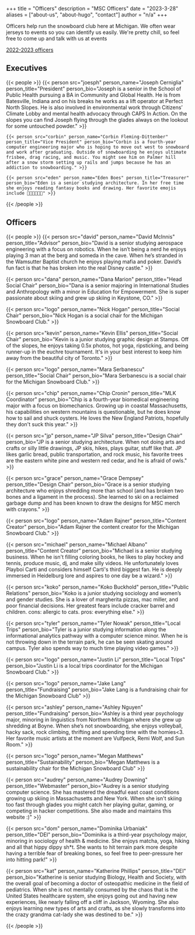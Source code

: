 +++
title = "Officers"
description = "MSC Officers"
date = "2023-3-28"
aliases = ["about-us", "about-hugo", "contact"]
author = "n/a"
+++

Officers help run the snowboard club here at Michigan. We often wear jerseys to events so you can identify us easily. We're pretty chill, so feel free to come up and talk with us at events

[2022-2023 officers](/officers_2022/)

## Executives
{{< people >}}
    {{< person src="joesph" person_name="Joseph Cerniglia" person_title="President" person_bio="Joseph is a senior in the School of Public Health pursuing a BA in Community and Global Health. He is from Batesville, Indiana and on his breaks he works as a lift operator at Perfect North Slopes. He is also involved in environmental work through Citizens’ Climate Lobby and mental health advocacy through CAPS In Action. On the slopes you can find Joseph flying through the glades always on the lookout for some untouched powder." >}}

    {{< person src="corbin" person_name="Corbin Fleming-Dittenber" person_title="Vice President" person_bio="Corbin is a fourth-year computer engineering major who is hoping to move out west to snowboard and work after graduating. Outside of snowboarding he enjoys ultimate frisbee, drag racing, and music. You might see him on Palmer hill after a snow storm setting up rails and jumps because he has an addiction to snowboarding." >}}

    {{< person src="eden" person_name="Eden Boes" person_title="Treasurer" person_bio="Eden is a senior studying architecture. In her free time she enjoys reading fantasy books and drawing. Her favorite emojis include 🤠🕺😵‍💫🫡🫣" >}}


{{< /people >}}

## Officers
{{< people >}}
{{< person src="david" person_name="David McInnis" person_title="Advisor" person_bio="David is a senior studying aerospace engineering with a focus on robotics. When he isn’t being a nerd he enjoys playing 3 man at the berg and someda in the cave. When he’s stranded in the Wamsutter Baptist church he enjoys playing mafia and poker. David’s fun fact is that he has broken into the real Disney castle." >}}

{{< person src="dana" person_name="Dana Marion" person_title="Head Social Chair" person_bio="Dana is a senior majoring in International Studies and Anthropology with a minor in Education for Empowerment. She is super passionate about skiing and grew up skiing in Keystone, CO." >}}

{{< person src="logo" person_name="Nick Hogan" person_title="Social Chair" person_bio="Nick Hogan is a social chair for the Michigan Snowboard Club." >}}

{{< person src="kevin" person_name="Kevin Ellis" person_title="Social Chair" person_bio="Kevin is a junior studying graphic design at Stamps. Off of the slopes, he enjoys taking 0.5x photos, hot yoga,  ripsticking, and being runner-up in the euchre tournament. It's in your best interest to keep him away from the beautiful city of Toronto." >}}

{{< person src="logo" person_name="Mara Serbanescu" person_title="Social Chair" person_bio="Mara Serbanescu is a social chair for the Michigan Snowboard Club." >}}

{{< person src="chip" person_name="Chip Cronin" person_title="MLK Coordinator" person_bio="Chip is a fourth-year biomedical engineering major with a focus on biomechanics. Growing up in coastal Massachusetts, his capabilities on western mountains is questionable, but he does know how to sail and shuck oysters. He loves the New England Patriots, hopefully they don't suck this year." >}}

{{< person src="jp" person_name="JP Silva" person_title="Design Chair" person_bio="JP is a senior studying architecture. When not doing arts and crafts or silly little drawings, JP skis, hikes, plays guitar, stuff like that. JP likes garlic bread, public transportation, and rock music, his favorite trees are the eastern white pine and western red cedar, and he is afraid of owls." >}}

{{< person src="grace" person_name="Grace Dempsey" person_title="Design Chair" person_bio="Grace is a senior studying architecture who enjoys shredding more than school (and has broken two bones and a ligament in the process).  She learned to ski on a reclaimed garbage dump and has been known to draw the designs for MSC merch with crayons." >}}

{{< person src="logo" person_name="Adam Rajner" person_title="Content Creator" person_bio="Adam Rajner the content creator for the Michigan Snowboard Club." >}}

{{< person src="michael" person_name="Michael Albano" person_title="Content Creator" person_bio="Michael is a senior studying business. When he isn't filling coloring books, he likes to play hockey and tennis, produce music, dj, and make silly videos. He unfortunately loves Playboi Carti and considers himself Carti's third biggest fan. He is deeply immersed in Heidelburg lore and aspires to one day be a wizard." >}}

{{< person src="koko" person_name="Koko Buckhold" person_title="Public Relations" person_bio="Koko is a junior studying sociology and women’s and gender studies. She is a lover of margherita pizzas, mac miller, and poor financial decisions. Her greatest fears include cracker barrel and children. cons: allergic to cats. pros: everything else." >}}

{{< person src="tyler" person_name="Tyler Nowak" person_title="Local Trips" person_bio="Tyler is a junior studying information along the informational analytics pathway with a computer science minor. When he is not throwing down in the terrain park, he can be seen skating around campus. Tyler also spends way to much time playing video games." >}}

{{< person src="logo" person_name="Justin Li" person_title="Local Trips" person_bio="Justin Li is a local trips coordinator for the Michigan Snowboard Club." >}}


{{< person src="logo" person_name="Jake Lang" person_title="Fundraising" person_bio="Jake Lang is a fundraising chair for the Michigan Snowboard Club" >}}

{{< person src="ashley" person_name="Ashley Nguyen" person_title="Fundraising" person_bio="Ashley is a third year psychology major, minoring in linguistics from Northern Michigan where she grew up shredding at Boyne. When she’s not snowboarding, she enjoys volleyball, hacky sack, rock climbing, thrifting and spending time with the homies<3. Her favorite music artists at the moment are Vulfpeck, Remi Wolf, and Sun Room." >}}

{{< person src="logo" person_name="Megan Matthews" person_title="Sustainability" person_bio="Megan Matthews is a sustainability chair for the Michigan Snowboard Club" >}}

{{< person src="audrey" person_name="Audrey Downing" person_title="Webmaster" person_bio="Audrey is a senior studying computer science. She has mastered the dreadful east coast conditions growing up skiing in Massachusetts and New York. When she isn't skiing too fast through glades you might catch her playing guitar, gaming, or competing in hacker competitions. She also made and maintains this website :)" >}}

{{< person src="dom" person_name="Dominika Urbaniak" person_title="DEI" person_bio="Dominika is a third-year psychology major, minoring in sociology of health & medicine. She enjoys matcha, yoga, hiking and all that hippy dippy sh*t. She wants to hit terrain park more despite having a terrible fear of breaking bones, so feel free to peer-pressure her into hitting park!" >}}

{{< person src="kat" person_name="Katherine Phillips" person_title="DEI" person_bio="Katherine is senior studying Biology, Health and Society, with the overall goal of becoming a doctor of osteopathic medicine in the field of pediatrics. When she is not mentally consumed by the chaos that is the United States healthcare system, she enjoys going out and having new experiences, like nearly falling off a cliff in Jackson, Wyoming. She also enjoys learning new types of arts and crafts, as she slowly transforms into the crazy grandma cat-lady she was destined to be." >}}

{{< /people >}}
